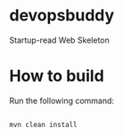 # devopsbuddy
Startup-read Web Skeleton

# How to build
Run the following command:
```

mvn clean install
```

